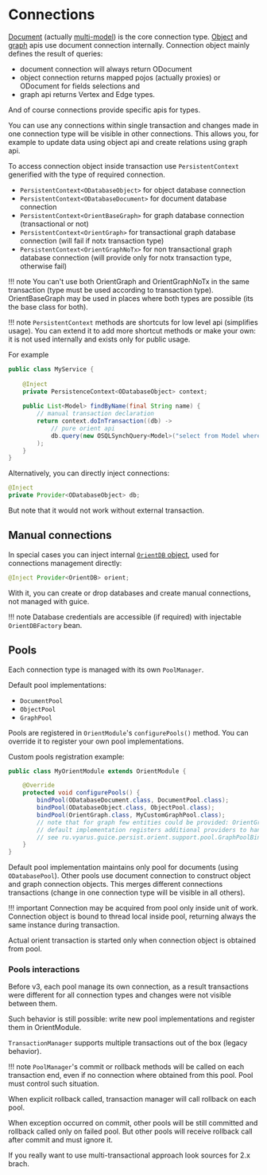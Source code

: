 # Connections

[Document](https://orientdb.com/docs/3.0.x/java/Document-Database.html) (actually [multi-model](https://orientdb.com/docs/3.0.x/java/Java-MultiModel-API.html))  is the core connection type. 
[Object](https://orientdb.com/docs/3.0.x/java/Object-Database.html) and [graph](https://orientdb.com/docs/3.0.x/java/Graph-Database-Tinkerpop.html) 
apis use document connection internally.
Connection object mainly defines the result of queries: 

* document connection will always return ODocument
* object connection returns mapped pojos (actually proxies) or ODocument for fields selections and
* graph api returns Vertex and Edge types.

And of course connections provide specific apis for types.

You can use any connections within single transaction and changes made in one connection type will be visible
in other connections. This allows you, for example to update data using object api and create relations using graph api.

To access connection object inside transaction use `PersistentContext` generified with the type of required connection.

* `PersistentContext<ODatabaseObject>` for object database connection
* `PersistentContext<ODatabaseDocument>` for document database connection
* `PersistentContext<OrientBaseGraph>` for graph database connection (transactional or not)
* `PersistentContext<OrientGraph>` for transactional graph database connection (will fail if notx transaction type)
* `PersistentContext<OrientGraphNoTx>` for non transactional graph database connection (will provide only for notx transaction type, otherwise fail)

!!! note 
    You can't use both OrientGraph and OrientGraphNoTx in the same transaction (type must be used according to transaction type).
    OrientBaseGraph may be used in places where both types are possible (its the base class for both).

!!! note 
    `PersistentContext` methods are shortcuts for low level api (simplifies usage). You can extend it to add more shortcut methods
    or make your own: it is not used internally and exists only for public usage.

For example

```java
public class MyService {
    
    @Inject    
    private PersistenceContext<ODatabaseObject> context;
    
    public List<Model> findByName(final String name) {
        // manual transaction declaration
        return context.doInTransaction((db) -> 
            // pure orient api
            db.query(new OSQLSynchQuery<Model>("select from Model where name=?"), name)
        );
    }
}
```    

Alternatively, you can directly inject connections:

```java
@Inject
private Provider<ODatabaseObject> db;
```

But note that it would not work without external transaction.

## Manual connections

In special cases you can inject internal [`OrientDB` object](https://orientdb.com/docs/3.0.x/java/ref/OrientDB.html), 
used for connections management directly:

```java
@Inject Provider<OrientDB> orient;
```

With it, you can create or drop databases and create manual connections, not managed with guice.

!!! note
    Database credentials are accessible (if required) with injectable `OrientDBFactory` bean.

## Pools

Each connection type is managed with its own `PoolManager`.

Default pool implementations:

* `DocumentPool`
* `ObjectPool`
* `GraphPool`

Pools are registered in `OrientModule`'s `configurePools()` method. You can override it to register your own pool implementations.

Custom pools registration example:

```java
public class MyOrientModule extends OrientModule {

    @Override
    protected void configurePools() {
        bindPool(ODatabaseDocument.class, DocumentPool.class);
        bindPool(ODatabaseObject.class, ObjectPool.class);
        bindPool(OrientGraph.class, MyCustomGraphPool.class);
        // note that for graph few entities could be provided: OrientGraph, OrientGraphNoTx, OrientBaseGraph.
        // default implementation registers additional providers to handle all cases
        // see ru.vyarus.guice.persist.orient.support.pool.GraphPoolBinder
    }
}
```

Default pool implementation maintains only pool for documents (using `ODatabasePool`).
Other pools use document connection to construct object and graph connection objects.
This merges different connections transactions (change in one connection type will be visible in all others).

!!! important
    Connection may be acquired from pool only inside unit of work. Connection object is bound to thread local inside pool, returning always the same instance during transaction.

Actual orient transaction is started only when connection object is obtained from pool.

### Pools interactions

Before v3, each pool manage its own connection, as a result transactions were different for all connection types and changes were not visible between them. 

Such behavior is still possible: write new pool implementations and register them in OrientModule.

`TransactionManager` supports multiple transactions out of the box (legacy behavior). 

!!! note 
    `PoolManager`'s commit or rollback methods will be called on each transaction end, even if no connection where obtained from this pool. Pool must control such situation.

When explicit rollback called, transaction manager will call rollback on each pool.

When exception occurred on commit, other pools will be still committed and rollback called only on failed pool.
But other pools will receive rollback call after commit and must ignore it.

If you really want to use multi-transactional approach look sources for 2.x brach.
